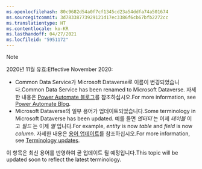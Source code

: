 ```yaml
---
ms.openlocfilehash: 80c9682d54a0f7cf1345cd23a54ddfa74a501674
ms.sourcegitcommit: 3d78338773929121d17ec3386f6cb67bfb2272cc
ms.translationtype: HT
ms.contentlocale: ko-KR
ms.lasthandoff: 04/27/2021
ms.locfileid: "5951172"
---
```

> [!NOTE]
> <span data-ttu-id="90e54-101">2020년 11월 유효:</span><span class="sxs-lookup"><span data-stu-id="90e54-101">Effective November 2020:</span></span>
>
> - <span data-ttu-id="90e54-102">Common Data Service가 Microsoft Dataverse로 이름이 변경되었습니다.</span><span class="sxs-lookup"><span data-stu-id="90e54-102">Common Data Service has been renamed to Microsoft Dataverse.</span></span> <span data-ttu-id="90e54-103">자세한 내용은 [Power Automate 블로그](https://aka.ms/PAuAppBlog)를 참조하십시오.</span><span class="sxs-lookup"><span data-stu-id="90e54-103">For more information, see [Power Automate Blog](https://aka.ms/PAuAppBlog).</span></span>
> - <span data-ttu-id="90e54-104">Microsoft Dataverse의 일부 용어가 업데이트되었습니다.</span><span class="sxs-lookup"><span data-stu-id="90e54-104">Some terminology in Microsoft Dataverse has been updated.</span></span> <span data-ttu-id="90e54-105">예를 들면 *엔터티* 는 이제 *테이블* 이고 *필드* 는 이제 *열* 입니다.</span><span class="sxs-lookup"><span data-stu-id="90e54-105">For example, *entity* is now *table* and *field* is now *column*.</span></span> <span data-ttu-id="90e54-106">자세한 내용은 [용어 업데이트](/powerapps/maker/data-platform/data-platform-intro)를 참조하십시오.</span><span class="sxs-lookup"><span data-stu-id="90e54-106">For more information, see [Terminology updates](/powerapps/maker/data-platform/data-platform-intro).</span></span>
>
> <span data-ttu-id="90e54-107">이 항목은 최신 용어를 반영하여 곧 업데이트 될 예정입니다.</span><span class="sxs-lookup"><span data-stu-id="90e54-107">This topic will be updated soon to reflect the latest terminology.</span></span>